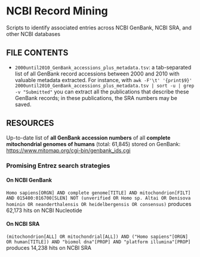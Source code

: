 # NCBI Record Mining
Scripts to identify associated entries across NCBI GenBank, NCBI SRA, and other NCBI databases

## FILE CONTENTS
- `2000until2010_GenBank_accessions_plus_metadata.tsv`: a tab-separated list of all GenBank record accessions between 2000 and 2010 with valuable metadata extracted. For instance, with `awk -F'\t' '{print$9}' 2000until2010_GenBank_accessions_plus_metadata.tsv | sort -u | grep -v "Submitted"` you can extract all the publications that describe these GenBank records; in these publications, the SRA numbers may be saved.

## RESOURCES
Up-to-date list of **all GenBank accession numbers** of all **complete mitochondrial genomes of humans** (total: 61,845) stored on GenBank: https://www.mitomap.org/cgi-bin/genbank_ids.cgi

### Promising Entrez search strategies

#### On NCBI GenBank
```Homo sapiens[ORGN] AND complete genome[TITLE] AND mitochondrion[FILT] AND 015400:016700[SLEN] NOT (unverified OR Homo sp. Altai OR Denisova hominin OR neanderthalensis OR heidelbergensis OR consensus)``` produces 62,173 hits on NCBI Nucleotide
#### On NCBI SRA
```(mitochondrion[ALL] OR mitochondrial[ALL]) AND ("Homo sapiens"[ORGN] OR human[TITLE]) AND "biomol dna"[PROP] AND "platform illumina"[PROP]``` produces 14,238 hits on NCBI SRA


